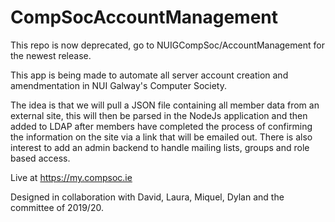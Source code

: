 # CompSocAccountManagement

This repo is now deprecated, go to NUIGCompSoc/AccountManagement for the newest release.

This app is being made to automate all server account creation and amendmentation in NUI Galway's Computer Society.

The idea is that we will pull a JSON file containing all member data from an external site, this will then be parsed in the NodeJs application and then added to LDAP after members have completed the process of confirming the information on the site via a link that will be emailed out.
There is also interest to add an admin backend to handle mailing lists, groups and role based access.

Live at https://my.compsoc.ie

Designed in collaboration with David, Laura, Miquel, Dylan and the committee of 2019/20.
